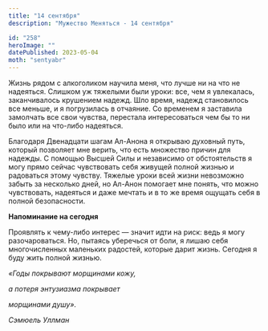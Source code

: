 ```yaml
---
title: "14 сентября"
description: "Мужество Меняться - 14 сентября"

id: "258"
heroImage: ""
datePublished: 2023-05-04
moth: "sentyabr"
---
```


Жизнь рядом с алкоголиком научила меня, что лучше ни на что не надеяться.
Слишком уж тяжелыми были уроки: все, чем я увлекалась, заканчивалось крушением
надежд. Шло время, надежд становилось все меньше, и я погрузилась в отчаяние.
Со временем я заставила замолчать все свои чувства, перестала интересоваться
чем бы то ни было или на что-либо надеяться.

Благодаря Двенадцати шагам Ал-Анона я открываю духовный путь, который
позволяет мне верить, что есть множество причин для надежды. С помощью Высшей
Силы и независимо от обстоятельств я могу прямо сейчас чувствовать себя
живущей полной жизнью и радоваться этому чувству. Тяжелые уроки всей жизни
невозможно забыть за несколько дней, но Ал-Анон помогает мне понять, что можно
чувствовать, надеяться и даже мечтать и в то же время ощущать себя в полной
безопасности.

**Напоминание на сегодня**

Проявлять к чему-либо интерес — значит идти на риск: ведь я могу
разочароваться. Но, пытаясь уберечься от боли, я лишаю себя многочисленных
маленьких радостей, которые дарит жизнь. Сегодня я буду жить полной жизнью.

_«Годы покрывают морщинами кожу,_

_а потеря энтузиазма покрывает_

_морщинами душу»._

_Сэмюель Уллман_

